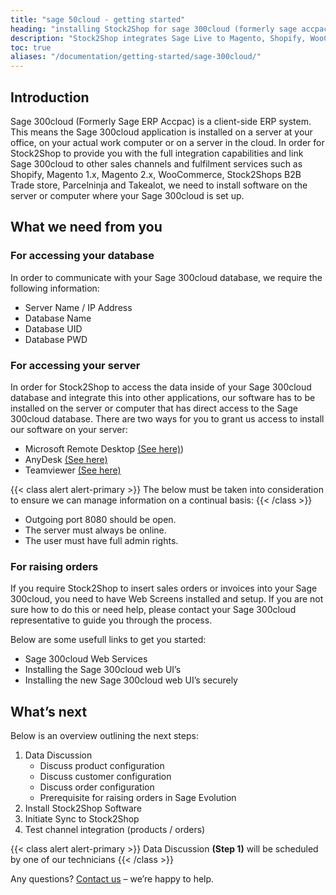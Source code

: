 ```yaml
---
title: "sage 50cloud - getting started"
heading: "installing Stock2Shop for sage 300cloud (formerly sage accpac)"
description: "Stock2Shop integrates Sage Live to Magento, Shopify, WooCommerce and our B2B ordering platform. Find out more!"
toc: true
aliases: "/documentation/getting-started/sage-300cloud/"
---
```


## Introduction
Sage 300cloud (Formerly Sage ERP Accpac) is a client-side ERP system. This means the Sage 300cloud application is installed on a server at your office, on your actual work computer or on a server in the cloud. In order for Stock2Shop to provide you with the full integration capabilities and link Sage 300cloud to other sales channels and fulfilment services such as Shopify, Magento 1.x, Magento 2.x, WooCommerce, Stock2Shops B2B Trade store, Parcelninja and Takealot, we need to install software on the server or computer where your Sage 300cloud is set up.

## What we need from you

### For accessing your database
In order to communicate with your Sage 300cloud database, we require the following information:

- Server Name / IP Address
- Database Name
- Database UID
- Database PWD

### For accessing your server
In order for Stock2Shop to access the data inside of your Sage 300cloud database and integrate this into other applications, our software has to be installed on the server or computer that has direct access to the Sage 300cloud database. There are two ways for you to grant us access to install our software on your server:

- Microsoft Remote Desktop [(See here)](https://support.microsoft.com/en-za/help/17463/windows-7-connect-to-another-computer-remote-desktop-connection))
- AnyDesk [(See here)](https://anydesk.com/en/downloads/)
- Teamviewer [(See here)](https://www.teamviewer.com/en/)

{{< class alert alert-primary >}}
The below must be taken into consideration to ensure we can manage information on a continual basis:
{{< /class >}}

- Outgoing port 8080 should be open.
- The server must always be online.
- The user must have full admin rights.

### For raising orders
If you require Stock2Shop to insert sales orders or invoices into your Sage 300cloud, you need to have Web Screens installed and setup. If you are not sure how to do this or need help, please contact your Sage 300cloud representative to guide you through the process.

Below are some usefull links to get you started:

- Sage 300cloud Web Services
- Installing the Sage 300cloud web UI’s
- Installing the new Sage 300cloud web UI’s securely

## What’s next
Below is an overview outlining the next steps:

1. Data Discussion
    - Discuss product configuration
    - Discuss customer configuration
    - Discuss order configuration
    - Prerequisite for raising orders in Sage Evolution
2. Install Stock2Shop Software
3. Initiate Sync to Stock2Shop
4. Test channel integration (products / orders)

{{< class alert alert-primary >}}
Data Discussion **(Step 1)** will be scheduled by one of our technicians
{{< /class >}}

Any questions? [Contact us](/contact-us) – we’re happy to help.